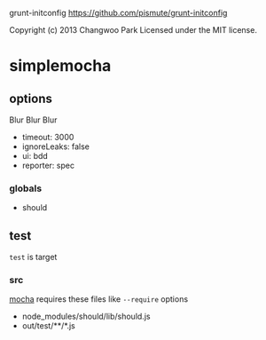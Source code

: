 grunt-initconfig
https://github.com/pismute/grunt-initconfig

Copyright (c) 2013 Changwoo Park
Licensed under the MIT license.

# simplemocha

## options

Blur Blur Blur

- timeout: 3000
- ignoreLeaks: false
- ui: bdd
- reporter: spec

### globals
  - should

## test

`test` is target

### src

[mocha]() requires these files like `--require` options

- node_modules/should/lib/should.js
- out/test/**/*.js
